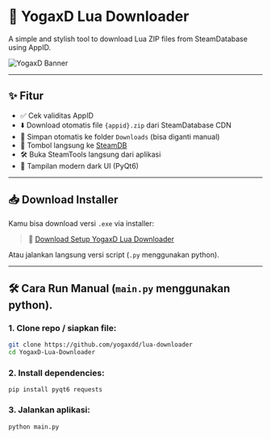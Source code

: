 # 🧠 YogaxD Lua Downloader

A simple and stylish tool to download Lua ZIP files from SteamDatabase using AppID.

![YogaxD Banner](https://i.imgur.com/gq3EFSU.png)

---

## ✨ Fitur

- ✅ Cek validitas AppID
- ⬇️ Download otomatis file `{appid}.zip` dari SteamDatabase CDN
- 💾 Simpan otomatis ke folder `Downloads` (bisa diganti manual)
- 🔗 Tombol langsung ke [SteamDB](https://steamdb.info/)
- 🛠 Buka SteamTools langsung dari aplikasi
- 🎨 Tampilan modern dark UI (PyQt6)

---

## 📥 Download Installer

Kamu bisa download versi `.exe` via installer:
> 💾 [Download Setup YogaxD Lua Downloader](https://github.com/yogaxdd/lua-downloader/releases/download/release-1.0/Setup_Lua_Downloader.exe)

Atau jalankan langsung versi script (`.py` menggunakan python).

---

## 🛠 Cara Run Manual (`main.py` menggunakan python).

### 1. Clone repo / siapkan file:
```bash
git clone https://github.com/yogaxdd/lua-downloader
cd YogaxD-Lua-Downloader
```

### 2. Install dependencies:
```pip
pip install pyqt6 requests
```

### 3. Jalankan aplikasi:
```python
python main.py
```

